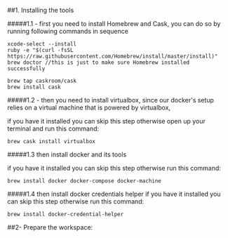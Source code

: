 ##1. Installing the tools

#####1.1 - first you need to install Homebrew and Cask, you can do so by running following commands in sequence 

```
xcode-select --install
ruby -e "$(curl -fsSL https://raw.githubusercontent.com/Homebrew/install/master/install)"
brew doctor //this is just to make sure Homebrew installed successfully
 
brew tap caskroom/cask
brew install cask
```
#####1.2 - then you need to install virtualbox, since our docker's setup relies on a virtual machine that is powered by 
virtualbox,

if you have it installed you can skip this step otherwise open up your terminal and run this command:

```
brew cask install virtualbox
```

#####1.3 then install docker and its tools

if you have it installed you can skip this step otherwise  run this command:

```
brew install docker docker-compose docker-machine
```

#####1.4 then install docker credentials helper 
if you have it installed you can skip this step otherwise run this command:

```
brew install docker-credential-helper
```

##2- Prepare the workspace:

